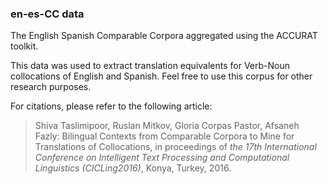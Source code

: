 ### en-es-CC data
The English Spanish Comparable Corpora aggregated using the ACCURAT toolkit. 

This data was used to extract translation equivalents for Verb-Noun collocations of English and Spanish.
Feel free to use this corpus for other research purposes.

For citations, please refer to the following article:

> Shiva Taslimipoor, Ruslan Mitkov, Gloria Corpas Pastor, Afsaneh Fazly: Bilingual Contexts from Comparable Corpora to Mine for Translations of Collocations, in proceedings of *the 17th International Conference on Intelligent Text Processing and Computational Linguistics (CICLing2016)*, Konya, Turkey, 2016. 
